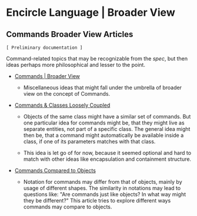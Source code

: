 Encircle Language | Broader View
================================

Commands Broader View Articles
------------------------------

`[ Preliminary documentation ]`

Command-related topics that may be recognizable from the *spec*, but then ideas perhaps more philosophical and lesser to the point.

- [Commands | Broader View](commands-broader-view.md)

    - Miscellaneous ideas that might fall under the umbrella of broader view on the concept of Commands.

- [Commands & Classes Loosely Coupled](commands-and-classes-loosely-coupled.md)

    - Objects of the same class might have a similar set of commands. But one particular idea for commands might be, that they might live as separate entities, not part of a specific class. The general idea might then be, that a command might automatically be available inside a class, if one of its parameters matches with that class.

    - This idea is let go of for now, because it seemed optional and hard to match with other ideas like encapsulation and containment structure.

- [Commands Compared to Objects](commands-compared-to-objects.md)

    - Notation for commands may differ from that of objects, mainly by usage of different shapes. The similarity in notations may lead to questions like: "Are commands just like objects? In what way might they be different?" This article tries to explore different ways commands may compare to objects.